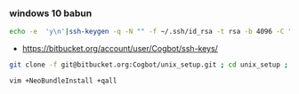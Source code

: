 ### windows 10 babun ###

```bash
echo -e  'y\n'|ssh-keygen -q -N "" -f ~/.ssh/id_rsa -t rsa -b 4096 -C "luke.avery@live.co.uk" ; sudo chmod 600 ~/.ssh/* ; cat ~/.ssh/id_rsa.pub
```

* https://bitbucket.org/account/user/Cogbot/ssh-keys/

```bash
git clone -f git@bitbucket.org:Cogbot/unix_setup.git ; cd unix_setup ; ./install.sh
```

```bash
vim +NeoBundleInstall +qall
```